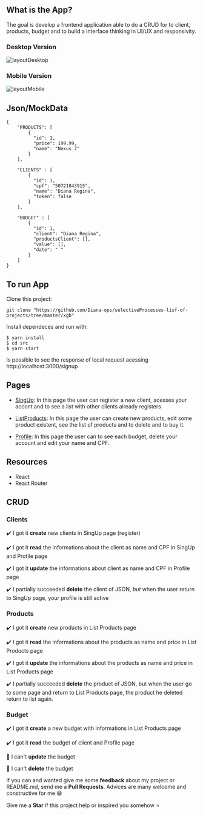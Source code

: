 ## What is the App? 

The goal is develop a frontend application able to do a CRUD for to client, products, budget and to build a interface thinking in UI/UX and responsivity. 

### Desktop Version

![layoutDesktop](https://user-images.githubusercontent.com/46378210/75924013-f508c080-5e44-11ea-9d8d-42d6c82e8cee.png)

### Mobile Version

![layoutMobile](https://user-images.githubusercontent.com/46378210/75924082-15d11600-5e45-11ea-9c06-536fdaf2fe85.png)

## Json/MockData

```
{
 	"PRODUCTS": [ 
	    {
	      "id": 1,
	      "price": 199.99,
	      "name": "Nexus 7"
	    } 
	],

	"CLIENTS" : [
	    {
	      "id": 1,
	      "cpf": "50721843915",
	      "name": "Diana Regina",
	      "token": false
	    }
	],

	"BUDGET" : [
	    {
	      "id": 1, 
	      "client": "Diana Regina", 
	      "productsClient": [], 
	      "value": [],
	      "date": " " 
	    }
	]
}
```

## To run App

Clone this project:

```
git clone "https://github.com/Diana-ops/selectiveProcesses-lisf-of-projects/tree/master/xgb"
```

Install dependeces and run with:

```
$ yarn install
$ cd src
$ yarn start
```

Is possible to see the response of local request acessing http://localhost:3000/signup

## Pages

- [SingUp](http://localhost:3000/signup): In this page the user can register a new client, acesses your accont and to see a list with other clients already registers

- [ListProducts](http://localhost:3000/list-products): In this page the user can create new products, edit some product existent, see the list of products and to delete and to buy it.

- [Profile](http://localhost:3000/profile): In this page the user can to see each budget, delete your account and edit your name and CPF. 

## Resources

- React
- React Router

## CRUD 

### Clients

:heavy_check_mark: I got it **create** new clients in SingUp page (register)

:heavy_check_mark: I got it **read** the informations about the client as name and CPF in SingUp and Profile page

:heavy_check_mark: I got it **update** the informations about client as name and CPF in Profile page

:heavy_check_mark: I partially succeeded **delete** the client of JSON, _but_ when the user return to SingUp page, your profile is still active 

### Products

:heavy_check_mark: I got it **create** new products in List Products page 

:heavy_check_mark: I got it **read** the informations about the products as name and price in List Products page 

:heavy_check_mark: I got it **update** the informations about the products as name and price in List Products page 

:heavy_check_mark: I partially succeeded **delete** the product of JSON, but when the user go to some page and return to List Products page, the product he deleted return to list again.

### Budget

:heavy_check_mark: I got it **create** a new budget with informations in List Products page

:heavy_check_mark: I got it **read** the budget of client and Profile page

:memo: I can't **update** the budget

:memo: I can't **delete** the budget

If you can and wanted give me some **feedback** about my project or README.md, send me a **Pull Requests**. Advices are many welcome and constructive for me :smile:

Give me a **Star** if this project help or inspired you somehow :star:
